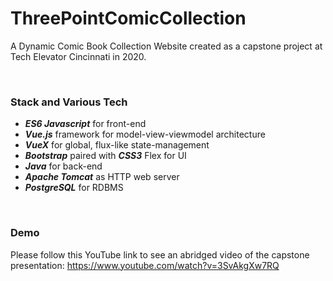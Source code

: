 # ThreePointComicCollection
A Dynamic Comic Book Collection Website created as a capstone project at Tech Elevator Cincinnati in 2020.

<br>

### Stack and Various Tech

- ***ES6 Javascript*** for front-end
- ***Vue.js*** framework for model-view-viewmodel architecture
- ***VueX*** for global, flux-like state-management
- ***Bootstrap*** paired with ***CSS3*** Flex for UI
- ***Java*** for back-end
- ***Apache Tomcat*** as HTTP web server
- ***PostgreSQL*** for RDBMS

<br>

### Demo

Please follow this YouTube link to see an abridged video of the capstone presentation: https://www.youtube.com/watch?v=3SvAkgXw7RQ

<br>